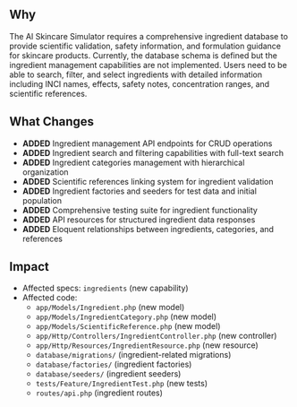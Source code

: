 ## Why

The AI Skincare Simulator requires a comprehensive ingredient database to provide scientific validation, safety information, and formulation guidance for skincare products. Currently, the database schema is defined but the ingredient management capabilities are not implemented. Users need to be able to search, filter, and select ingredients with detailed information including INCI names, effects, safety notes, concentration ranges, and scientific references.

## What Changes

- **ADDED** Ingredient management API endpoints for CRUD operations
- **ADDED** Ingredient search and filtering capabilities with full-text search
- **ADDED** Ingredient categories management with hierarchical organization
- **ADDED** Scientific references linking system for ingredient validation
- **ADDED** Ingredient factories and seeders for test data and initial population
- **ADDED** Comprehensive testing suite for ingredient functionality
- **ADDED** API resources for structured ingredient data responses
- **ADDED** Eloquent relationships between ingredients, categories, and references

## Impact

- Affected specs: `ingredients` (new capability)
- Affected code: 
  - `app/Models/Ingredient.php` (new model)
  - `app/Models/IngredientCategory.php` (new model)
  - `app/Models/ScientificReference.php` (new model)
  - `app/Http/Controllers/IngredientController.php` (new controller)
  - `app/Http/Resources/IngredientResource.php` (new resource)
  - `database/migrations/` (ingredient-related migrations)
  - `database/factories/` (ingredient factories)
  - `database/seeders/` (ingredient seeders)
  - `tests/Feature/IngredientTest.php` (new tests)
  - `routes/api.php` (ingredient routes)
